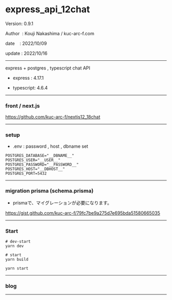 ﻿# express_api_12chat

 Version: 0.9.1

 Author  : Kouji Nakashima / kuc-arc-f.com

 date    : 2022/10/09

 update : 2022/10/16

***

express + postgres , typescript chat API 

* express : 4.17.1

* typescript: 4.6.4

***
### front / next.js

https://github.com/kuc-arc-f/nextjs12_18chat

***
### setup

* .env : password , host , dbname set

```
POSTGRES_DATABASE="__DBNAME__"
POSTGRES_USER="__USER__"
POSTGRES_PASSWORD="__PASSWORD__"
POSTGRES_HOST="__DBHOST__"
POSTGRES_PORT=5432
```

***
### migration prisma (schema.prisma)

* prismaで、マイグレーションが必要になります。

https://gist.github.com/kuc-arc-f/79fc7be9a275d7e695bda51580665035

***
### Start

```
# dev-start
yarn dev

# start
yarn build

yarn start

```
***
### blog

***

